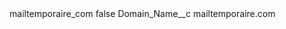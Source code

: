 <?xml version="1.0" encoding="UTF-8"?>
<CustomMetadata xmlns="http://soap.sforce.com/2006/04/metadata" xmlns:xsi="http://www.w3.org/2001/XMLSchema-instance" xmlns:xsd="http://www.w3.org/2001/XMLSchema">
    <label>mailtemporaire_com</label>
    <protected>false</protected>
    <values>
        <field>Domain_Name__c</field>
        <value xsi:type="xsd:string">mailtemporaire.com</value>
    </values>
</CustomMetadata>
